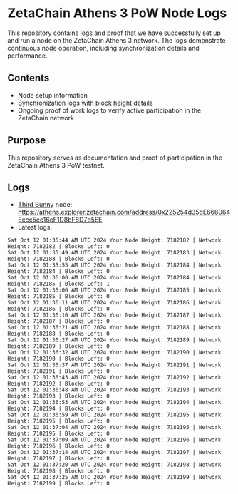 # ZetaChain Athens 3 PoW Node Logs
This repository contains logs and proof that we have successfully set up and run a node on the ZetaChain Athens 3 network. The logs demonstrate continuous node operation, including synchronization details and performance.

## Contents
- Node setup information
- Synchronization logs with block height details
- Ongoing proof of work logs to verify active participation in the ZetaChain network

## Purpose
This repository serves as documentation and proof of participation in the ZetaChain Athens 3 PoW testnet.

## Logs

- [Third Bunny](https://thirdbunny.xyz/) node: https://athens.explorer.zetachain.com/address/0x225254d35dE666064Eccc5ce16eF1D8bF8D7b5EE
- Latest logs:
```
Sat Oct 12 01:35:44 AM UTC 2024 Your Node Height: 7182182 | Network Height: 7182182 | Blocks Left: 0
Sat Oct 12 01:35:49 AM UTC 2024 Your Node Height: 7182183 | Network Height: 7182183 | Blocks Left: 0
Sat Oct 12 01:35:55 AM UTC 2024 Your Node Height: 7182184 | Network Height: 7182184 | Blocks Left: 0
Sat Oct 12 01:36:00 AM UTC 2024 Your Node Height: 7182184 | Network Height: 7182185 | Blocks Left: 1
Sat Oct 12 01:36:06 AM UTC 2024 Your Node Height: 7182185 | Network Height: 7182185 | Blocks Left: 0
Sat Oct 12 01:36:11 AM UTC 2024 Your Node Height: 7182186 | Network Height: 7182186 | Blocks Left: 0
Sat Oct 12 01:36:16 AM UTC 2024 Your Node Height: 7182187 | Network Height: 7182187 | Blocks Left: 0
Sat Oct 12 01:36:21 AM UTC 2024 Your Node Height: 7182188 | Network Height: 7182188 | Blocks Left: 0
Sat Oct 12 01:36:27 AM UTC 2024 Your Node Height: 7182189 | Network Height: 7182189 | Blocks Left: 0
Sat Oct 12 01:36:32 AM UTC 2024 Your Node Height: 7182190 | Network Height: 7182190 | Blocks Left: 0
Sat Oct 12 01:36:37 AM UTC 2024 Your Node Height: 7182191 | Network Height: 7182191 | Blocks Left: 0
Sat Oct 12 01:36:43 AM UTC 2024 Your Node Height: 7182192 | Network Height: 7182192 | Blocks Left: 0
Sat Oct 12 01:36:48 AM UTC 2024 Your Node Height: 7182193 | Network Height: 7182193 | Blocks Left: 0
Sat Oct 12 01:36:53 AM UTC 2024 Your Node Height: 7182194 | Network Height: 7182194 | Blocks Left: 0
Sat Oct 12 01:36:59 AM UTC 2024 Your Node Height: 7182195 | Network Height: 7182195 | Blocks Left: 0
Sat Oct 12 01:37:04 AM UTC 2024 Your Node Height: 7182195 | Network Height: 7182195 | Blocks Left: 0
Sat Oct 12 01:37:09 AM UTC 2024 Your Node Height: 7182196 | Network Height: 7182196 | Blocks Left: 0
Sat Oct 12 01:37:14 AM UTC 2024 Your Node Height: 7182197 | Network Height: 7182197 | Blocks Left: 0
Sat Oct 12 01:37:20 AM UTC 2024 Your Node Height: 7182198 | Network Height: 7182198 | Blocks Left: 0
Sat Oct 12 01:37:25 AM UTC 2024 Your Node Height: 7182199 | Network Height: 7182199 | Blocks Left: 0
```
